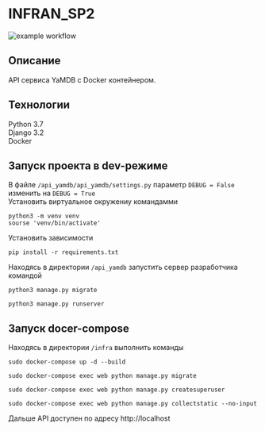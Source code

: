 # INFRAN_SP2
![example workflow](https://github.com/ViktorEjik/yamdb_final/actions/workflows/yamdb_workflow.yml/badge.svg)
## Описание
API сервиса YaMDB с Docker контейнером.
## Технологии
Python 3.7 <br>
Django 3.2 <br>
Docker
## Запуск проекта в dev-режиме
В файле `/api_yamdb/api_yamdb/settings.py` параметр `DEBUG = False` изменить на `DEBUG = True`<br>
Установить виртуальное окружениу командамми
```
python3 -m venv venv
sourse 'venv/bin/activate'
```
Установить зависимости
```
pip install -r requirements.txt
```
Находясь в директории `/api_yamdb` запустить сервер разработчика командой
```
python3 manage.py migrate

python3 manage.py runserver
```
## Запуск docer-compose
Находясь в директории `/infra` выполнить команды
```
sudo docker-compose up -d --build

sudo docker-compose exec web python manage.py migrate

sudo docker-compose exec web python manage.py createsuperuser

sudo docker-compose exec web python manage.py collectstatic --no-input
```
Дальше API доступен по адресу http://localhost
